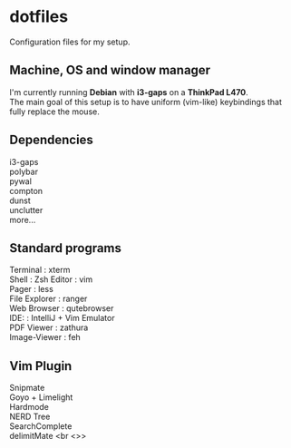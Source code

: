 # dotfiles
Configuration files for my setup. <br />

## Machine, OS and window manager
I'm currently running **Debian** with **i3-gaps** on a **ThinkPad L470**. <br />
The main goal of this setup is to have uniform (vim-like) keybindings that fully replace the mouse. <br />

## Dependencies
i3-gaps <br />
polybar <br />
pywal <br />
compton <br />
dunst <br />
unclutter <br />
more... <br />

## Standard programs
Terminal     	: xterm <br />
Shell			: Zsh
Editor   	  	: vim <br />
Pager			: less <br />
File Explorer 	: ranger <br />
Web Browser  	: qutebrowser <br />
IDE:         	: IntelliJ + Vim Emulator <br />
PDF Viewer    	: zathura <br />
Image-Viewer  	: feh <br />

## Vim Plugin
Snipmate <br />
Goyo + Limelight <br />
Hardmode <br />
NERD Tree <br />
SearchComplete <br />
delimitMate <br <>>
